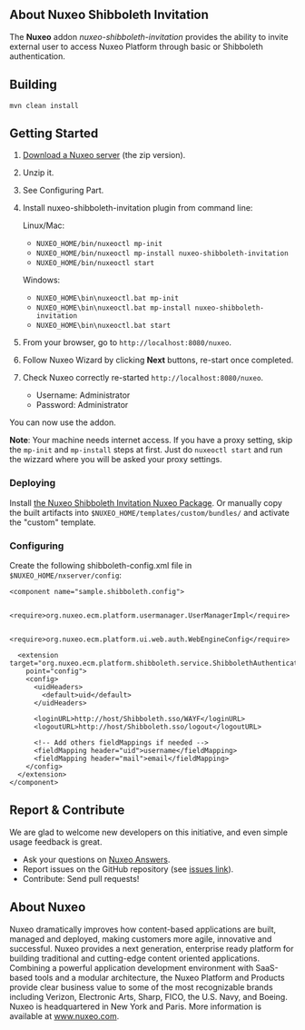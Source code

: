 ## About Nuxeo Shibboleth Invitation

The **Nuxeo** addon _nuxeo-shibboleth-invitation_ provides the ability to invite external user to access Nuxeo Platform through basic or Shibboleth authentication.


## Building

    mvn clean install

## Getting Started

1. [Download a Nuxeo server](http://www.nuxeo.com/en/downloads) (the zip version).

2. Unzip it.

3. See Configuring Part.

4. Install nuxeo-shibboleth-invitation plugin from command line:
  
   Linux/Mac:
    - `NUXEO_HOME/bin/nuxeoctl mp-init`
    - `NUXEO_HOME/bin/nuxeoctl mp-install nuxeo-shibboleth-invitation`
    - `NUXEO_HOME/bin/nuxeoctl start`
  
   Windows:
    - `NUXEO_HOME\bin\nuxeoctl.bat mp-init`
    - `NUXEO_HOME\bin\nuxeoctl.bat mp-install nuxeo-shibboleth-invitation`
    - `NUXEO_HOME\bin\nuxeoctl.bat start`

5. From your browser, go to `http://localhost:8080/nuxeo`.

6. Follow Nuxeo Wizard by clicking **Next** buttons, re-start once completed.

7. Check Nuxeo correctly re-started `http://localhost:8080/nuxeo`.
   - Username: Administrator
   - Password: Administrator

You can now use the addon.


**Note**: Your machine needs internet access. If you have a proxy setting, skip the `mp-init` and `mp-install` steps at first. Just do `nuxeoctl start` and run the wizzard where you will be asked your proxy settings.

### Deploying

Install [the Nuxeo Shibboleth Invitation Nuxeo Package](https://connect.nuxeo.com/nuxeo/site/marketplace/package/nuxeo-shibboleth-invitation).
Or manually copy the built artifacts into `$NUXEO_HOME/templates/custom/bundles/` and activate the "custom" template.

### Configuring

Create the following shibboleth-config.xml file in `$NUXEO_HOME/nxserver/config`:

````
<component name="sample.shibboleth.config">

  <require>org.nuxeo.ecm.platform.usermanager.UserManagerImpl</require>

  <require>org.nuxeo.ecm.platform.ui.web.auth.WebEngineConfig</require>

  <extension target="org.nuxeo.ecm.platform.shibboleth.service.ShibbolethAuthenticationService"
    point="config">
    <config>
      <uidHeaders>
        <default>uid</default>
      </uidHeaders>

      <loginURL>http://host/Shibboleth.sso/WAYF</loginURL>
      <logoutURL>http://host/Shibboleth.sso/logout</logoutURL>

      <!-- Add others fieldMappings if needed -->
      <fieldMapping header="uid">username</fieldMapping>
      <fieldMapping header="mail">email</fieldMapping>
    </config>
  </extension>
</component>
````

## Report & Contribute

We are glad to welcome new developers on this initiative, and even simple usage feedback is great.

- Ask your questions on [Nuxeo Answers](http://answers.nuxeo.com).
- Report issues on the GitHub repository (see [issues link](http://github.com/nuxeo/nuxeo-shibboleth-invitation/issues)).
- Contribute: Send pull requests!

## About Nuxeo

Nuxeo dramatically improves how content-based applications are built, managed and deployed, making customers more agile, innovative and successful. Nuxeo provides a next generation, enterprise ready platform for building traditional and cutting-edge content oriented applications. Combining a powerful application development environment with SaaS-based tools and a modular architecture, the Nuxeo Platform and Products provide clear business value to some of the most recognizable brands including Verizon, Electronic Arts, Sharp, FICO, the U.S. Navy, and Boeing. Nuxeo is headquartered in New York and Paris. More information is available at www.nuxeo.com.
